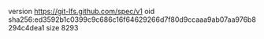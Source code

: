 version https://git-lfs.github.com/spec/v1
oid sha256:ed3592b1c0399c9c686c16f64629266d7f80d9ccaaa9ab07aa976b8294c4dea1
size 8293

